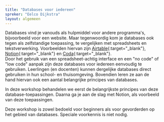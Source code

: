 ```yaml
---
title: "Databases voor iedereen"
spreker: "Eelco Dijkstra"
layout: algemeen
---
```


Databases  vind je vanouds als hulpmiddel voor andere programma's, bijvoorbeeld voor een website. 
Maar tegenwoordig kom je  databases ook tegen als zelfstandige toepassing, 
te vergelijken met spreadsheets en tekstverwerking.
Voorbeelden hiervan zijn [Airtable](https://airtable.com){:target="_blank"}, 
[Notion](https://notion.so){:target="_blank"} en [Coda](https://coda.io){:target="_blank"}.  
Door het gebruik van een spreadsheet-achtig interface en een "no code" of "low code" aanpak zijn deze databases voor iedereen eenvoudig te gebruiken. 
Leerlingen (en docenten) kunnen dergelijke databases direct gebruiken in hun school- en thuisomgeving. 
Bovendien leren ze aan de hand hiervan ook een aantal belangrijke principes van databases. 

In deze workshop behandelen we eerst de belangrijkste principes van deze database-toepassingen. 
Daarna ga je aan de slag met Notion, als voorbeeld van deze toepassingen.

Deze workshop is zowel bedoeld voor beginners als voor gevorderden op het gebied van databases. 
Speciale voorkennis is niet nodig.
